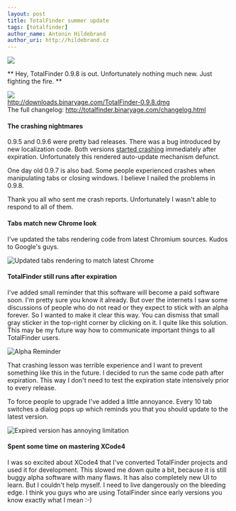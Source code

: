```yaml
---
layout: post
title: TotalFinder summer update
tags: [totalfinder]
author_name: Antonin Hildebrand
author_uri: http://hildebrand.cz
---
```


<img src="{{site.url}}/shared/img/icons/totalfinder-64.png" class="intro-icon"/>

** Hey, TotalFinder 0.9.8 is out. Unfortunately nothing much new. Just fighting the fire. **

<div class="blog-download">
    <a class="download-link" href="http://downloads.binaryage.com/TotalFinder-0.9.8.dmg"><img src="{{site.url}}/shared/img/small-download-button.png"/><div>http://downloads.binaryage.com/TotalFinder-0.9.8.dmg</div></a>
    <div class="download-note">The full changelog: <a href="http://totalfinder.binaryage.com/changelog.html">http://totalfinder.binaryage.com/changelog.html</a></div>
</div>

#### The crashing nightmares

0.9.5 and 0.9.6 were pretty bad releases. There was a bug introduced by new localization code. Both versions <a href="{{site.url}}/localized-totalfinder-keeps-crashing">started crashing</a> immediately after expiration. Unfortunately this rendered auto-update mechanism defunct.

One day old 0.9.7 is also bad. Some people experienced crashes when manipulating tabs or closing windows. I believe I nailed the problems in 0.9.8.

Thank you all who sent me crash reports. Unfortunately I wasn't able to respond to all of them.

#### Tabs match new Chrome look

I've updated the tabs rendering code from latest Chromium sources. Kudos to Google's guys.

<img class="clear blog-image-border" src="{{site.url}}/images/new-chrome-tabs.png" title="Updated tabs rendering to match latest Chrome">

#### TotalFinder still runs after expiration

I've added small reminder that this software will become a paid software soon. I'm pretty sure you know it already. But over the internets I saw some discussions of people who do not read or they expect to stick with an alpha forever. So I wanted to make it clear this way. You can dismiss that small gray sticker in the top-right corner by clicking on it. I quite like this solution. This may be my future way how to communicate important things to all TotalFinder users.

<img class="clear blog-image-full-border" src="{{site.url}}/images/totalfinder-alpha-reminder.png" title="Alpha Reminder">

That crashing lesson was terrible experience and I want to prevent something like this in the future. I decided to run the same code path after expiration. This way I don't need to test the expiration state intensively prior to every release. 

To force people to upgrade I've added a little annoyance. Every 10 tab switches a dialog pops up which reminds you that you should update to the latest version.

<img class="clear blog-image-full-border" src="{{site.url}}/images/totalfinder-expired.png" title="Expired version has annoying limitation">

#### Spent some time on mastering XCode4

I was so excited about XCode4 that I've converted TotalFinder projects and used it for development. This slowed me down quite a bit, because it is still buggy alpha software with many flaws. It has also completely new UI to learn. But I couldn't help myself. I need to live dangerously on the bleeding edge. I think you guys who are using TotalFinder since early versions you know exactly what I mean :-)